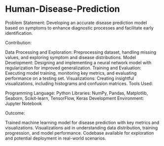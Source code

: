 # Human-Disease-Prediction

Problem Statement:
Developing an accurate disease prediction model based on symptoms to enhance diagnostic processes and facilitate early identification.

Contribution:

Data Processing and Exploration: Preprocessing dataset, handling missing values, and exploring symptom and disease distributions.
Model Development: Designing and implementing a neural network model with regularization for improved generalization.
Training and Evaluation: Executing model training, monitoring key metrics, and evaluating performance on a testing set.
Visualizations: Creating insightful visualizations, including histograms and confusion matrices.
Tools Used:

Programming Language: Python
Libraries: NumPy, Pandas, Matplotlib, Seaborn, Scikit-learn, TensorFlow, Keras
Development Environment: Jupyter Notebook

Outcome:

Trained machine learning model for disease prediction with key metrics and visualizations.
Visualizations aid in understanding data distribution, training progression, and model performance.
Codebase available for exploration and potential deployment in real-world scenarios.
